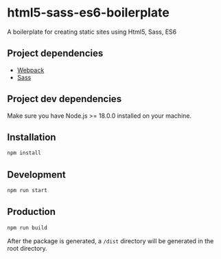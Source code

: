 # html5-sass-es6-boilerplate

A boilerplate for creating static sites using Html5, Sass, ES6

## Project dependencies

- [Webpack](https://webpack.js.org)
- [Sass](https://sass-lang.com)

## Project dev dependencies

Make sure you have Node.js >= 18.0.0 installed on your machine.

## Installation

```bash
npm install
```

## Development

```bash
npm run start
```

## Production

```bash
npm run build
```

After the package is generated, a `/dist` directory will be generated in the root directory.
